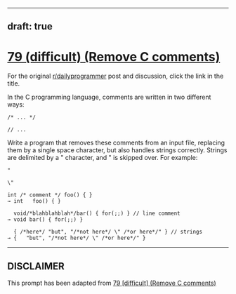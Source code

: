 ---
draft: true
----

# [79 (difficult) (Remove C comments)](https://www.reddit.com/r/dailyprogrammer/comments/wvg2r/7182012_challenge_79_difficult_remove_c_comments/)

For the original [r/dailyprogrammer](https://www.reddit.com/r/dailyprogrammer/) post and discussion, click the link in the title.

In the C programming language, comments are written in two different ways:


```
/* ... */
```

```
// ...
```
Write a program that removes these comments from an input file, replacing them by a single space character, but also handles strings correctly. Strings are delimited by a " character, and \" is skipped over. For example:


```
"
```

```
\"
```

```
int /* comment */ foo() { }
→ int   foo() { }

  void/*blahblahblah*/bar() { for(;;) } // line comment
→ void bar() { for(;;) }  

  { /*here*/ "but", "/*not here*/ \" /*or here*/" } // strings
→ {   "but", "/*not here*/ \" /*or here*/" }
```

----
## **DISCLAIMER**
This prompt has been adapted from [79 [difficult] (Remove C comments)](https://www.reddit.com/r/dailyprogrammer/comments/wvg2r/7182012_challenge_79_difficult_remove_c_comments/
)

